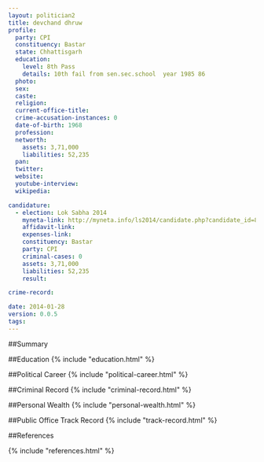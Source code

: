 ```yaml
---
layout: politician2
title: devchand dhruw
profile: 
  party: CPI
  constituency: Bastar
  state: Chhattisgarh
  education: 
    level: 8th Pass
    details: 10th fail from sen.sec.school  year 1985 86
  photo: 
  sex: 
  caste: 
  religion: 
  current-office-title: 
  crime-accusation-instances: 0
  date-of-birth: 1968
  profession: 
  networth: 
    assets: 3,71,000
    liabilities: 52,235
  pan: 
  twitter: 
  website: 
  youtube-interview: 
  wikipedia: 

candidature: 
  - election: Lok Sabha 2014
    myneta-link: http://myneta.info/ls2014/candidate.php?candidate_id=889
    affidavit-link: 
    expenses-link: 
    constituency: Bastar 
    party: CPI
    criminal-cases: 0
    assets: 3,71,000
    liabilities: 52,235
    result:  

crime-record: 

date: 2014-01-28
version: 0.0.5
tags: 
---
```

##Summary


##Education
{% include "education.html" %}


##Political Career
{% include "political-career.html" %}


##Criminal Record
{% include "criminal-record.html" %}


##Personal Wealth
{% include "personal-wealth.html" %}


##Public Office Track Record
{% include "track-record.html" %}


##References


{% include "references.html" %}